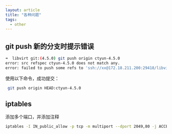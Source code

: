 ```yaml
---
layout: article
title: "各种问题"
tags:
  - other
---
```

## git push 新的分支时提示错误

```bash
➜  libvirt git:(4.5.0) git push origin ctyun-4.5.0
error: src refspec ctyun-4.5.0 does not match any.
error: failed to push some refs to 'ssh://xx@172.18.211.200:29418/libvirt'
```

使用以下命令，成功提交：

```bash
 git push origin HEAD:ctyun-4.5.0
```

## iptables

添加多个端口，并添加注释

  ```bash
  iptables -I IN_public_allow -p tcp -m multiport --dport 2049,80 -j ACCEPT -m comment --comment "nginx&nfs"
  ```
